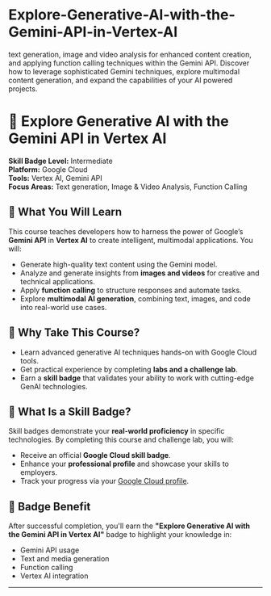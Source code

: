 # Explore-Generative-AI-with-the-Gemini-API-in-Vertex-AI
text generation, image and video analysis for enhanced content creation, and applying function calling techniques within the Gemini API. Discover how to leverage sophisticated Gemini techniques, explore multimodal content generation, and expand the capabilities of your AI powered projects.





# 🌟 Explore Generative AI with the Gemini API in Vertex AI

**Skill Badge Level:** Intermediate  
**Platform:** Google Cloud  
**Tools:** Vertex AI, Gemini API  
**Focus Areas:** Text generation, Image & Video Analysis, Function Calling

## 🧠 What You Will Learn

This course teaches developers how to harness the power of Google’s **Gemini API** in **Vertex AI** to create intelligent, multimodal applications. You will:

- Generate high-quality text content using the Gemini model.
- Analyze and generate insights from **images and videos** for creative and technical applications.
- Apply **function calling** to structure responses and automate tasks.
- Explore **multimodal AI generation**, combining text, images, and code into real-world use cases.

## 🚀 Why Take This Course?

- Learn advanced generative AI techniques hands-on with Google Cloud tools.
- Get practical experience by completing **labs and a challenge lab**.
- Earn a **skill badge** that validates your ability to work with cutting-edge GenAI technologies.

## 🏅 What Is a Skill Badge?

Skill badges demonstrate your **real-world proficiency** in specific technologies. By completing this course and challenge lab, you will:

- Receive an official **Google Cloud skill badge**.
- Enhance your **professional profile** and showcase your skills to employers.
- Track your progress via your [Google Cloud profile](https://www.cloudskillsboost.google/profile).

## 🔖 Badge Benefit

After successful completion, you'll earn the **"Explore Generative AI with the Gemini API in Vertex AI"** badge to highlight your knowledge in:

- Gemini API usage
- Text and media generation
- Function calling
- Vertex AI integration

---
